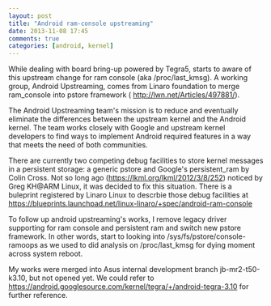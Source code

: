 ```yaml
---
layout: post
title: "Android ram-console upstreaming"
date: 2013-11-08 17:45
comments: true
categories: [android, kernel]
---
```

While dealing with board bring-up powered by Tegra5, starts to aware of this upstream change for ram console (aka /proc/last_kmsg). A working group, Android Upstreaming, comes from Linaro foundation to merge ram_console into pstore framework ( http://lwn.net/Articles/497881/).

The Android Upstreaming team's mission is to reduce and eventually eliminate the differences between the upstream kernel and the Android kernel. The team works closely with Google and upstream kernel developers to find ways to implement Android required features in a way that meets the need of both communities.

There are currently two competing debug facilities to store kernel messages in a persistent storage: a generic pstore and Google's persistent_ram by Colin Cross. Not so long ago (https://lkml.org/lkml/2012/3/8/252) noticed by Greg KH@ARM Linux, it was decided to fix this situation. There is a buleprint registered by Linaro Linux to descrbie those debug facilities at https://blueprints.launchpad.net/linux-linaro/+spec/android-ram-console 

To follow up android upstreaming's works, I remove legacy driver supporting for ram console and persistent ram and switch new pstore framework. In other words, start to looking into /sys/fs/pstore/console-ramoops as we used to did analysis on /proc/last_kmsg for dying moment across system reboot.

My works were merged into Asus internal development branch jb-mr2-t50-k3.10, but not opened yet. We could refer to https://android.googlesource.com/kernel/tegra/+/android-tegra-3.10 for further reference. 
